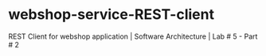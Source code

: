 # webshop-service-REST-client
REST Client for webshop application | Software Architecture | Lab # 5 - Part # 2
